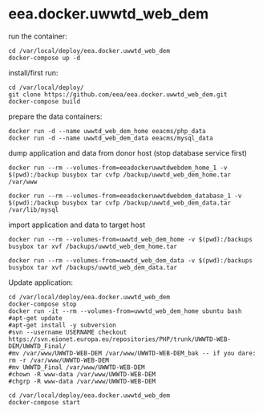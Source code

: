 # eea.docker.uwwtd_web_dem

run the container:

    cd /var/local/deploy/eea.docker.uwwtd_web_dem
    docker-compose up -d

install/first run:

    cd /var/local/deploy/
    git clone https://github.com/eea/eea.docker.uwwtd_web_dem.git
    docker-compose build

prepare the data containers:

    docker run -d --name uwwtd_web_dem_home eeacms/php_data 
    docker run -d --name uwwtd_web_dem_data eeacms/mysql_data

dump application and data from donor host (stop database service first)

    docker run --rm --volumes-from=eeadockeruwwtdwebdem_home_1 -v $(pwd):/backup busybox tar cvfp /backup/uwwtd_web_dem_home.tar /var/www

    docker run --rm --volumes-from=eeadockeruwwtdwebdem_database_1 -v $(pwd):/backup busybox tar cvfp /backup/uwwtd_web_dem_data.tar /var/lib/mysql

import application and data to target host

    docker run --rm --volumes-from=uwwtd_web_dem_home -v $(pwd):/backups busybox tar xvf /backups/uwwtd_web_dem_home.tar 

    docker run --rm --volumes-from=uwwtd_web_dem_data -v $(pwd):/backups busybox tar xvf /backups/uwwtd_web_dem_data.tar


Update application:

    cd /var/local/deploy/eea.docker.uwwtd_web_dem
    docker-compose stop
    docker run -it --rm --volumes-from=uwwtd_web_dem_home ubuntu bash
    #apt-get update
    #apt-get install -y subversion
    #svn --username USERNAME checkout https://svn.eionet.europa.eu/repositories/PHP/trunk/UWWTD-WEB-DEM/UWWTD_Final/
    #mv /var/www/UWWTD-WEB-DEM /var/www/UWWTD-WEB-DEM_bak -- if you dare: rm -r /var/www/UWWTD-WEB-DEM
    #mv UWWTD_Final /var/www/UWWTD-WEB-DEM
    #chown -R www-data /var/www/UWWTD-WEB-DEM
    #chgrp -R www-data /var/www/UWWTD-WEB-DEM
    
    cd /var/local/deploy/eea.docker.uwwtd_web_dem
    docker-compose start
